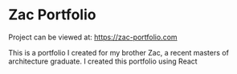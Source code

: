 # Zac Portfolio 

Project can be viewed at: https://zac-portfolio.com

This is a portfolio I created for my brother Zac, a recent masters of architecture graduate. I created this portfolio using React
